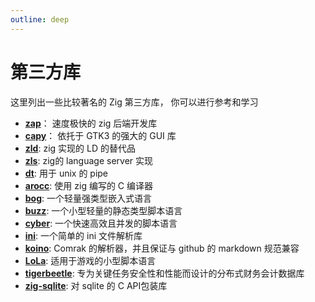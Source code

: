 ```yaml
---
outline: deep
---
```


# 第三方库

这里列出一些比较著名的 Zig 第三方库， 你可以进行参考和学习

- **[zap](https://github.com/zigzap/zap)**： 速度极快的 zig 后端开发库
- **[capy](https://github.com/capy-ui/capy)**： 依托于 GTK3 的强大的 GUI 库
- **[zld](https://github.com/kubkon/zld)**: zig 实现的 LD 的替代品
- **[zls](https://github.com/zigtools/zls)**: zig的 language server 实现
- **[dt](https://github.com/so-dang-cool/dt)**: 用于 unix 的 pipe
- **[arocc](https://github.com/Vexu/arocc)**: 使用 zig 编写的 C 编译器
- **[bog](https://github.com/Vexu/bog)**: 一个轻量强类型嵌入式语言
- **[buzz](https://github.com/buzz-language/buzz)**: 一个小型轻量的静态类型脚本语言
- **[cyber](https://github.com/fubark/cyber)**: 一个快速高效且并发的脚本语言
- **[ini](https://github.com/ziglibs/ini)**: 一个简单的 ini 文件解析库
- **[koino](https://github.com/kivikakk/koino)**: Comrak 的解析器，并且保证与 github 的 markdown 规范兼容
- **[LoLa](https://github.com/MasterQ32/LoLa)**: 适用于游戏的小型脚本语言
- **[tigerbeetle](https://github.com/tigerbeetle/tigerbeetle)**: 专为关键任务安全性和性能而设计的分布式财务会计数据库
- **[zig-sqlite](https://github.com/vrischmann/zig-sqlite)**: 对 sqlite 的 C API包装库
